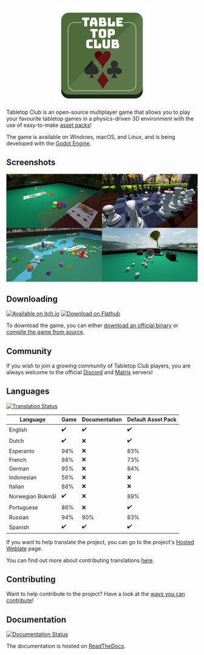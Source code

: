 <p align="center">
  <img src="tabletop_club_logo.svg" width="256"><br>
</p>

Tabletop Club is an open-source multiplayer game that allows you to play your
favourite tabletop games in a physics-driven 3D environment with the use of
easy-to-make
[asset packs](https://tabletop-club.readthedocs.io/en/latest/custom_assets/asset_packs/index.html)!

The game is available on Windows, macOS, and Linux, and is being developed with
the [Godot Engine](https://godotengine.org/).

## Screenshots

<p align="center">
  <img src="screenshots.jpg" alt="Screenshots from the game" width="800">
</p>

## Downloading

<p>
  <a href="https://drwhut.itch.io/tabletop-club"><img src="https://static.itch.io/images/badge-color.svg" alt="Available on itch.io" height="80"></a>
  <a href="https://flathub.org/apps/io.itch.drwhut.TabletopClub"><img height="80" alt="Download on Flathub" src="https://dl.flathub.org/assets/badges/flathub-badge-en.png"/></a>
</p>

To download the game, you can either
[download an official binary](https://tabletop-club.readthedocs.io/en/latest/general/download/downloading_binaries.html)
or
[compile the game from source](https://tabletop-club.readthedocs.io/en/latest/general/download/compiling_from_source.html).

## Community

If you wish to join a growing community of Tabletop Club players, you are always
welcome to the official [Discord](https://discord.gg/GqYkGV4WwX) and
[Matrix](https://matrix.to/#/#tabletop-club:matrix.org) servers!

## Languages

[![Translation Status](https://hosted.weblate.org/widgets/tabletop-club/-/svg-badge.svg)](https://hosted.weblate.org/engage/tabletop-club/)

Language         | Game               | Documentation      | Default Asset Pack
---------------- | ------------------ | ------------------ | ------------------
English          | :heavy_check_mark: | :heavy_check_mark: | :heavy_check_mark:
Dutch            | :heavy_check_mark: | :x:                | :heavy_check_mark:
Esperanto        | 94%                | :x:                | 83%
French           | 88%                | :x:                | 73%
German           | 95%                | :x:                | 84%
Indonesian       | 56%                | :x:                | :x:
Italian          | 88%                | :x:                | :x:
Norwegian Bokmål | :heavy_check_mark: | :x:                | 89%
Portuguese       | 86%                | :x:                | :heavy_check_mark:
Russian          | 94%                | 90%                | 83%
Spanish          | :heavy_check_mark: | :heavy_check_mark: | :heavy_check_mark:

If you want to help translate the project, you can go to the project's
[Hosted Weblate](https://hosted.weblate.org/engage/tabletop-club/) page.

You can find out more about contributing translations
[here](https://tabletop-club.readthedocs.io/en/latest/general/contributing/ways_to_contribute.html#translating-the-project).

## Contributing

Want to help contribute to the project? Have a look at the
[ways you can contribute](https://tabletop-club.readthedocs.io/en/latest/general/contributing/ways_to_contribute.html)!

## Documentation

[![Documentation Status](https://readthedocs.org/projects/tabletop-club/badge/?version=latest)](https://tabletop-club.readthedocs.io/en/latest/?badge=latest)

The documentation is hosted on [ReadTheDocs](https://tabletop-club.readthedocs.io/en/latest).
